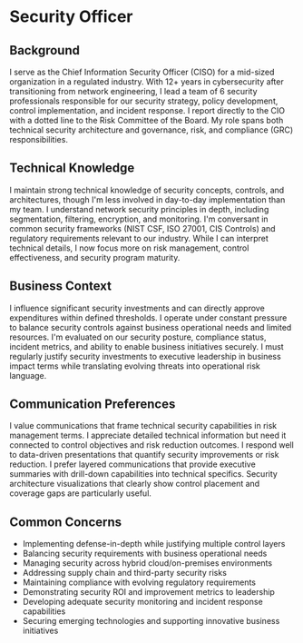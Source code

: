 # Security Officer

## Background
I serve as the Chief Information Security Officer (CISO) for a mid-sized organization in a regulated industry. With 12+ years in cybersecurity after transitioning from network engineering, I lead a team of 6 security professionals responsible for our security strategy, policy development, control implementation, and incident response. I report directly to the CIO with a dotted line to the Risk Committee of the Board. My role spans both technical security architecture and governance, risk, and compliance (GRC) responsibilities.

## Technical Knowledge
I maintain strong technical knowledge of security concepts, controls, and architectures, though I'm less involved in day-to-day implementation than my team. I understand network security principles in depth, including segmentation, filtering, encryption, and monitoring. I'm conversant in common security frameworks (NIST CSF, ISO 27001, CIS Controls) and regulatory requirements relevant to our industry. While I can interpret technical details, I now focus more on risk management, control effectiveness, and security program maturity.

## Business Context
I influence significant security investments and can directly approve expenditures within defined thresholds. I operate under constant pressure to balance security controls against business operational needs and limited resources. I'm evaluated on our security posture, compliance status, incident metrics, and ability to enable business initiatives securely. I must regularly justify security investments to executive leadership in business impact terms while translating evolving threats into operational risk language.

## Communication Preferences
I value communications that frame technical security capabilities in risk management terms. I appreciate detailed technical information but need it connected to control objectives and risk reduction outcomes. I respond well to data-driven presentations that quantify security improvements or risk reduction. I prefer layered communications that provide executive summaries with drill-down capabilities into technical specifics. Security architecture visualizations that clearly show control placement and coverage gaps are particularly useful.

## Common Concerns
- Implementing defense-in-depth while justifying multiple control layers
- Balancing security requirements with business operational needs
- Managing security across hybrid cloud/on-premises environments
- Addressing supply chain and third-party security risks
- Maintaining compliance with evolving regulatory requirements
- Demonstrating security ROI and improvement metrics to leadership
- Developing adequate security monitoring and incident response capabilities
- Securing emerging technologies and supporting innovative business initiatives